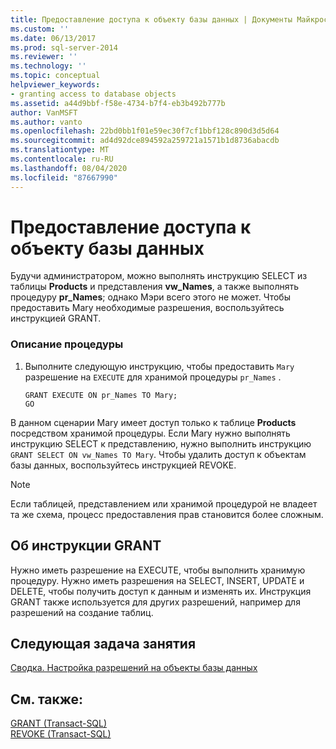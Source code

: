 ```yaml
---
title: Предоставление доступа к объекту базы данных | Документы Майкрософт
ms.custom: ''
ms.date: 06/13/2017
ms.prod: sql-server-2014
ms.reviewer: ''
ms.technology: ''
ms.topic: conceptual
helpviewer_keywords:
- granting access to database objects
ms.assetid: a44d9bbf-f58e-4734-b7f4-eb3b492b777b
author: VanMSFT
ms.author: vanto
ms.openlocfilehash: 22bd0bb1f01e59ec30f7cf1bbf128c890d3d5d64
ms.sourcegitcommit: ad4d92dce894592a259721a1571b1d8736abacdb
ms.translationtype: MT
ms.contentlocale: ru-RU
ms.lasthandoff: 08/04/2020
ms.locfileid: "87667990"
---
```

# <a name="granting-access-to-a-database-object"></a>Предоставление доступа к объекту базы данных
   Будучи администратором, можно выполнять инструкцию SELECT из таблицы **Products** и представления **vw_Names**, а также выполнять процедуру **pr_Names**; однако Мэри всего этого не может. Чтобы предоставить Mary необходимые разрешения, воспользуйтесь инструкцией GRANT.  
  
### <a name="procedure-title"></a>Описание процедуры  
  
1.  Выполните следующую инструкцию, чтобы предоставить `Mary` разрешение на `EXECUTE` для хранимой процедуры `pr_Names` .  
  
    ```  
    GRANT EXECUTE ON pr_Names TO Mary;  
    GO  
    ```  
  
 В данном сценарии Mary имеет доступ только к таблице **Products** посредством хранимой процедуры. Если Mary нужно выполнять инструкцию SELECT к представлению, нужно выполнить инструкцию `GRANT SELECT ON vw_Names TO Mary`. Чтобы удалить доступ к объектам базы данных, воспользуйтесь инструкцией REVOKE.  
  
> [!NOTE]  
>  Если таблицей, представлением или хранимой процедурой не владеет та же схема, процесс предоставления прав становится более сложным.  
  
## <a name="about-grant"></a>Об инструкции GRANT  
 Нужно иметь разрешение на EXECUTE, чтобы выполнить хранимую процедуру. Нужно иметь разрешения на SELECT, INSERT, UPDATE и DELETE, чтобы получить доступ к данным и изменять их. Инструкция GRANT также используется для других разрешений, например для разрешений на создание таблиц.  
  
## <a name="next-task-in-lesson"></a>Следующая задача занятия  
 [Сводка. Настройка разрешений на объекты базы данных](lesson-2-5-summary-configuring-permissions-on-database-objects.md)  
  
## <a name="see-also"></a>См. также:  
 [GRANT (Transact-SQL)](/sql/t-sql/statements/grant-transact-sql)   
 [REVOKE (Transact-SQL)](/sql/t-sql/statements/revoke-transact-sql)  
  
  
